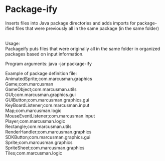 # Package-ify

Inserts files into Java package directories and adds imports for package-ified files that were previously all in the same package (in the same folder)<br><br>

Usage:<br>
Packageify puts files that were originally all in the same folder in organized packages based on input information.

Program arguments:
java -jar package-ify <path to folder with all java files> <package definition txt file> <output folder>

Example of package definition file:<br>
AnimatedSprite;com.marcusman.graphics<br>
Game;com.marcusman<br>
GameObject;com.marcusman.utils<br>
GUI;com.marcusman.graphics.gui<br>
GUIButton;com.marcusman.graphics.gui<br>
KeyBoardListener;com.marcusman.input<br>
Map;com.marcusman.logic<br>
MouseEventListener;com.marcusman.input<br>
Player;com.marcusman.logic<br>
Rectangle;com.marcusman.utils<br>
RenderHandler;com.marcusman.graphics<br>
SDKButton;com.marcusman.graphics.gui<br>
Sprite;com.marcusman.graphics<br>
SpriteSheet;com.marcusman.graphics<br>
Tiles;com.marcusman.logic
